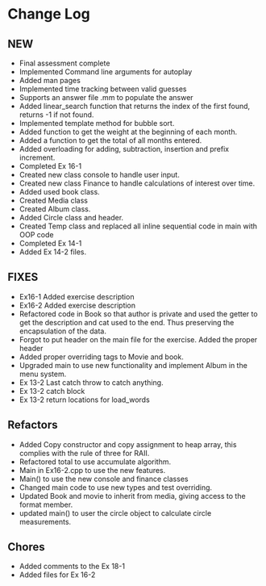 # Change Log

## NEW
-  Final assessment complete
-  Implemented Command line arguments for autoplay
-  Added man pages
-  Implemented time tracking between valid guesses
-  Supports an answer file .mm to populate the answer
-  Added linear_search function that returns the index of the first found, returns -1 if not found.
-  Implemented template method for bubble sort.
-  Added function to get the weight at the beginning of each month.
-  Added a function to get the total of all months entered.
-  Added overloading for adding, subtraction, insertion and prefix increment.
-  Completed Ex 16-1
-  Created new class console to handle user input.
-  Created new class Finance to handle calculations of interest over time.
-  Added used book class.
-  Created Media class
-  Created Album class.
-  Added Circle class and header.
-  Created Temp class and replaced all inline sequential code in main with OOP code
-  Completed Ex 14-1
-  Added Ex 14-2 files.

## FIXES
-  Ex16-1 Added exercise description
-  Ex16-2 Added exercise description
-  Refactored code in Book so that author is private and used the getter to get the description and cat used to the end.  Thus preserving the encapsulation of the data.
-  Forgot to put header on the main file for the exercise.  Added the proper header
-  Added proper overriding tags to Movie and book.
-  Upgraded main to use new functionality and implement Album in the menu system.
-  Ex 13-2 Last catch throw to catch anything.
-  Ex 13-2 catch block
-  Ex 13-2 return locations for load_words

## Refactors
- Added Copy constructor and copy assignment to heap array, this complies with the rule of three for RAII.
- Refactored total to use accumulate algorithm.
- Main in Ex16-2.cpp to use the new features.
- Main() to use the new console and finance classes
- Changed main code to use new types and test overriding.
- Updated Book and movie to inherit from media, giving access to the format member.
- updated main() to user the circle object to calculate circle measurements.

## Chores
- Added comments to the Ex 18-1
- Added files for Ex 16-2
